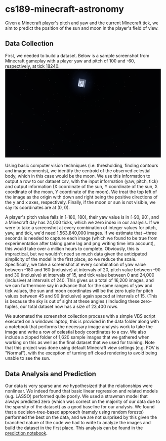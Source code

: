 # cs189-minecraft-astronomy
Given a Minecraft player's pitch and yaw and the current Minecraft tick, we aim to predict the position of the sun and moon in the player's field of view.

## Data Collection
First, we needed to build a dataset. Below is a sample screenshot from Minecraft gameplay with a player yaw and pitch of 100 and -60, respectively, at tick 18240.
![](assets/y100_p-60_t18240.png)

Using basic computer vision techniques (i.e. thresholding, finding contours and image moments), we identify the centroid of the observed celestial body, which in this case would be the moon. We use this information to output a row to our dataset csv, with the input information (yaw, pitch, tick) and output information (X coordinate of the sun, Y coordinate of the sun, X coordinate of the moon, Y coordinate of the moon). We treat the top left of the image as the origin with down and right being the positive directions of the y and x axes, respectively. Finally, if the moon or sun is not visible, we say its coordinates are at (0, 0).

A player's pitch value falls in [-180, 180), their yaw value is in \[-90, 90\], and a Minecraft day has 24,000 ticks, which we zero index in our analysis. If we were to take a screenshot at every combination of integer values for pitch, yaw, and tick, we'd need 1,563,840,000 images. If we estimate that ~three seconds is needed to capture each image (which we found to be true from experimentation after taking game lag and png writing time into account), this would take over a million hours to complete. Obviously, this is impractical, but we wouldn't need so much data given the anticipated simplicity of the model in the first place, so we reduce the scale. Specifically, we take a screenshot at every combination of yaw value between -180 and 160 (inclusive) at intervals of 20, pitch value between -90 and 30 (inclusive) at intervals of 15, and tick value between 0 and 24,000 (inclusive) at intervals of 240. This gives us a total of 16,200 images, and we can furthermore say in advance that for the same ranges of yaw and tick values, the sun and moon coordinates will be the zero tuple for pitch values between 45 and 90 (inclusive) again spaced at intervals of 15. (This is because the sky is out of sight at these angles.) Including these zero-tuples, our total dataset now has a size of 23,400 rows.

We automated the screenshot collection process with a simple VBS script executed on a windows laptop; this is provided in the data folder along with a notebook that performs the necessary image analysis work to take the image and write a row of celestial body coordinates to a csv. We also include a zipped folder of 1,620 sample images that we gathered when working on this as well as the final dataset that we used for training. Note that this project was done using default Minecraft view settings (e.g. FOV is "Normal"), with the exception of turning off cloud rendering to avoid being unable to see the sun.

## Data Analysis and Prediction
Our data is very sparse and we hypothesized that the relationships were nonlinear. We indeed found that basic linear regression and related models (e.g. LASSO) performed quite poorly. We used a strawman model that always predicted zero (which was correct on the majority of our data due to the sparsity of the dataset) as a good baseline for our analysis. We found that a decision-tree-based approach (namely using random forests) performed the best on the data, and we are not surprised by this given the branched nature of the code we had to write to analyze the images and build the dataset in the first place. This analysis can be found in the [prediction notebook](./prediction.ipynb).